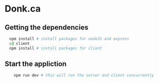 # Donk.ca

## Getting the dependencies
```bash
  npm install # install packages for nodeJS and express
  cd client
  npm install # install packages for client
```

## Start the appliction
```bash
    npm run dev # this will run the server and client concurrently
```
